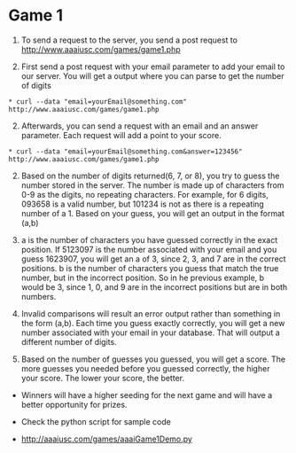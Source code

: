 # Game 1

1. To send a request to the server, you send a post request to http://www.aaaiusc.com/games/game1.php

  1. First send a post request with your email parameter to add your email to our server. You will get a output where you can parse to get the number of digits

    * curl --data "email=yourEmail@something.com" http://www.aaaiusc.com/games/game1.php

  2. Afterwards, you can send a request with an email and an answer parameter. Each request will add a point to your score.

    * curl --data "email=yourEmail@something.com&answer=123456" http://www.aaaiusc.com/games/game1.php

2. Based on the number of digits returned(6, 7, or 8), you try to guess the number stored in the server. The number is made up of characters from 0-9 as the digits, no repeating characters. For example, for 6 digits, 093658 is a valid number, but 101234 is not as there is a repeating number of a 1. Based on your guess, you will get an output in the format (a,b)

  1. a is the number of characters you have guessed correctly in the exact position. If 5123097 is the number associated with your email and you guess 1623907, you will get an a of 3, since 2, 3, and 7 are in the correct positions. b is the number of characters you guess that match the true number, but in the incorrect position. So in he previous example, b would be 3, since 1, 0, and 9 are in the incorrect positions but are in both numbers.

  2. Invalid comparisons will result an error output rather than something in the form (a,b). Each time you guess exactly correctly, you will get a new number associated with your email in your database. That will output a different number of digits.

3. Based on the number of guesses you guessed, you will get a score. The more guesses you needed before you guessed correctly, the higher your score. The lower your score, the better.

  * Winners will have a higher seeding for the next game and will have a better opportunity for prizes.

  * Check the python script for sample code
  * http://aaaiusc.com/games/aaaiGame1Demo.py
